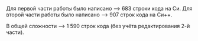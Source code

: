 Для первой части работы было написано --> 683 строки кода на Си.
Для второй части работы было написано --> 907 строк кода на Си++.

В общей сложности --> 1 590 строк кода (без учёта редактирования 2-й части).
